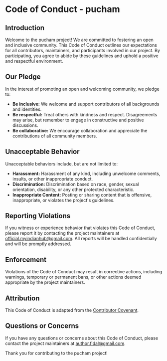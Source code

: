 # Code of Conduct - pucham

## Introduction

Welcome to the pucham project! We are committed to fostering an open and inclusive community. This Code of Conduct outlines our expectations for all contributors, maintainers, and participants involved in our project. By participating, you agree to abide by these guidelines and uphold a positive and respectful environment.

## Our Pledge

In the interest of promoting an open and welcoming community, we pledge to:

- **Be inclusive:** We welcome and support contributors of all backgrounds and identities.
- **Be respectful:** Treat others with kindness and respect. Disagreements may arise, but remember to engage in constructive and positive discussions.
- **Be collaborative:** We encourage collaboration and appreciate the contributions of all community members.

## Unacceptable Behavior

Unacceptable behaviors include, but are not limited to:

- **Harassment:** Harassment of any kind, including unwelcome comments, insults, or other inappropriate conduct.
- **Discrimination:** Discrimination based on race, gender, sexual orientation, disability, or any other protected characteristic.
- **Inappropriate Content:** Posting or sharing content that is offensive, inappropriate, or violates the project's guidelines.

## Reporting Violations

If you witness or experience behavior that violates this Code of Conduct, please report it by contacting the project maintainers at official.myindianhub@gmail.com. All reports will be handled confidentially and will be promptly addressed.

## Enforcement

Violations of the Code of Conduct may result in corrective actions, including warnings, temporary or permanent bans, or other actions deemed appropriate by the project maintainers.

## Attribution

This Code of Conduct is adapted from the [Contributor Covenant](https://www.contributor-covenant.org/version/2/0/code_of_conduct.html).

## Questions or Concerns

If you have any questions or concerns about this Code of Conduct, please contact the project maintainers at author.fidal@gmail.com.

Thank you for contributing to the pucham project!
